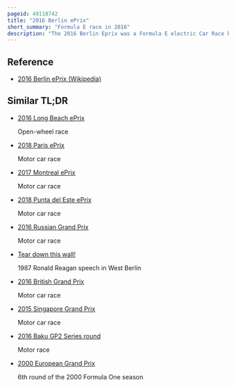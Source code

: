 ```yaml
---
pageid: 49118742
title: "2016 Berlin ePrix"
short_summary: "Formula E race in 2016"
description: "The 2016 Berlin Eprix was a Formula E electric Car Race held on 21 may 2016 in Berlin Germany before a Crowd of 15000 People. It was the eighth Round of the 2015-16 Formula E Championship and the second Berlin Eprix. The 48-lap Race was won by E. Sbastien Buemi from the Dams-Renault Team began in second Position. Audi Sport Abt teammates Daniel Abt and Lucas di Grassi finished in second and third."
---
```


## Reference

- [2016 Berlin ePrix (Wikipedia)](https://en.wikipedia.org/?curid=49118742)

## Similar TL;DR

- [2016 Long Beach ePrix](/tldr/en/2016-long-beach-eprix)

  Open-wheel race

- [2018 Paris ePrix](/tldr/en/2018-paris-eprix)

  Motor car race

- [2017 Montreal ePrix](/tldr/en/2017-montreal-eprix)

  Motor car race

- [2018 Punta del Este ePrix](/tldr/en/2018-punta-del-este-eprix)

  Motor car race

- [2016 Russian Grand Prix](/tldr/en/2016-russian-grand-prix)

  Motor car race

- [Tear down this wall!](/tldr/en/tear-down-this-wall)

  1987 Ronald Reagan speech in West Berlin

- [2016 British Grand Prix](/tldr/en/2016-british-grand-prix)

  Motor car race

- [2015 Singapore Grand Prix](/tldr/en/2015-singapore-grand-prix)

  Motor car race

- [2016 Baku GP2 Series round](/tldr/en/2016-baku-gp2-series-round)

  Motor race

- [2000 European Grand Prix](/tldr/en/2000-european-grand-prix)

  6th round of the 2000 Formula One season
